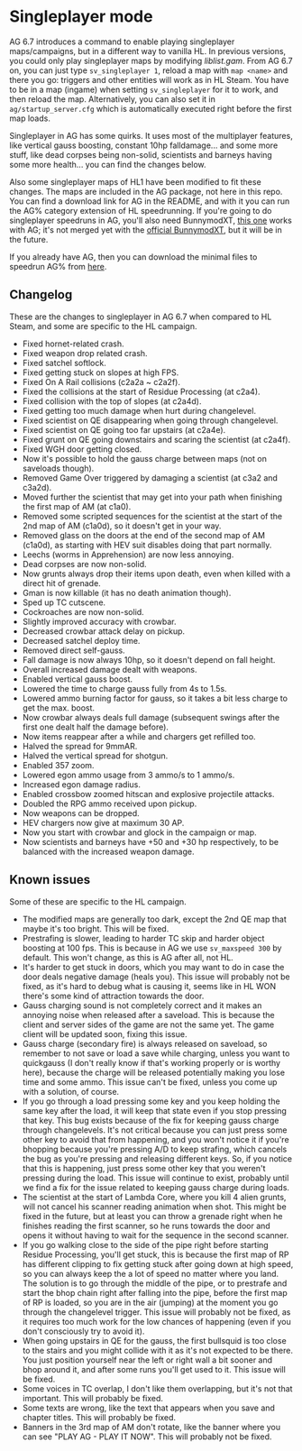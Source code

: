 # Singleplayer mode
AG 6.7 introduces a command to enable playing singleplayer maps/campaigns, but in a different way to vanilla HL.
In previous versions, you could only play singleplayer maps by modifying _liblist.gam_.
From AG 6.7 on, you can just type `sv_singleplayer 1`, reload a map with `map <name>` and there you go: triggers and other entities will work as in HL Steam.
You have to be in a map (ingame) when setting `sv_singleplayer` for it to work, and then reload the map. Alternatively, you can also set it in `ag/startup_server.cfg`
which is automatically executed right before the first map loads.

Singleplayer in AG has some quirks. It uses most of the multiplayer features, like vertical gauss boosting, constant 10hp falldamage...
and some more stuff, like dead corpses being non-solid, scientists and barneys having some more health... you can find the changes below.

Also some singleplayer maps of HL1 have been modified to fit these changes. The maps are included in the AG package,
not here in this repo. You can find a download link for AG in the README, and with it you can run the AG% category extension of HL speedrunning. If you're going to do singleplayer speedruns in AG, you'll also need BunnymodXT, [this one](https://drive.google.com/open?id=1fJTl5TG9H2pGBVdUs7lOFzkrwqQUcuO8) works with AG; it's not merged yet with the [official BunnymodXT](https://github.com/YaLTeR/BunnymodXT), but it will be in the future.

If you already have AG, then you can download the minimal files to speedrun AG% from [here](https://drive.google.com/open?id=1hSErqgUqDmbJCYJZLAHsrfC6NziW1494).

## Changelog
These are the changes to singleplayer in AG 6.7 when compared to HL Steam, and some are specific to the HL campaign.
- Fixed hornet-related crash.
- Fixed weapon drop related crash.
- Fixed satchel softlock.
- Fixed getting stuck on slopes at high FPS.
- Fixed On A Rail collisions (c2a2a ~ c2a2f).
- Fixed the collisions at the start of Residue Processing (at c2a4).
- Fixed collision with the top of slopes (at c2a4d).
- Fixed getting too much damage when hurt during changelevel.
- Fixed scientist on QE disappearing when going through changelevel.
- Fixed scientist on QE going too far upstairs (at c2a4e).
- Fixed grunt on QE going downstairs and scaring the scientist (at c2a4f).
- Fixed WGH door getting closed.
- Now it's possible to hold the gauss charge between maps (not on saveloads though).
- Removed Game Over triggered by damaging a scientist (at c3a2 and c3a2d).
- Moved further the scientist that may get into your path when finishing the first map of AM (at c1a0).
- Removed some scripted sequences for the scientist at the start of the 2nd map of AM (c1a0d), so it doesn't get in your way.
- Removed glass on the doors at the end of the second map of AM (c1a0d), as starting with HEV suit disables doing that part normally.
- Leechs (worms in Apprehension) are now less annoying.
- Dead corpses are now non-solid.
- Now grunts always drop their items upon death, even when killed with a direct hit of grenade.
- Gman is now killable (it has no death animation though).
- Sped up TC cutscene.
- Cockroaches are now non-solid.
- Slightly improved accuracy with crowbar.
- Decreased crowbar attack delay on pickup.
- Decreased satchel deploy time.
- Removed direct self-gauss.
- Fall damage is now always 10hp, so it doesn't depend on fall height.
- Overall increased damage dealt with weapons.
- Enabled vertical gauss boost.
- Lowered the time to charge gauss fully from 4s to 1.5s.
- Lowered ammo burning factor for gauss, so it takes a bit less charge to get the max. boost.
- Now crowbar always deals full damage (subsequent swings after the first one dealt half the damage before).
- Now items reappear after a while and chargers get refilled too.
- Halved the spread for 9mmAR.
- Halved the vertical spread for shotgun.
- Enabled 357 zoom.
- Lowered egon ammo usage from 3 ammo/s to 1 ammo/s.
- Increased egon damage radius.
- Enabled crossbow zoomed hitscan and explosive projectile attacks.
- Doubled the RPG ammo received upon pickup.
- Now weapons can be dropped.
- HEV chargers now give at maximum 30 AP.
- Now you start with crowbar and glock in the campaign or map.
- Now scientists and barneys have +50 and +30 hp respectively, to be balanced with the increased weapon damage.

## Known issues
Some of these are specific to the HL campaign.
- The modified maps are generally too dark, except the 2nd QE map that maybe it's too bright. This will be fixed.
- Prestrafing is slower, leading to harder TC skip and harder object boosting at 100 fps. This is because in AG we use `sv_maxspeed 300` by default. This won't change, as this is AG after all, not HL.
- It's harder to get stuck in doors, which you may want to do in case the door deals negative damage (heals you). This issue will probably not be fixed, as it's hard to debug what is causing it, seems like in HL WON there's some kind of attraction towards the door.
- Gauss charging sound is not completely correct and it makes an annoying noise when released after a saveload. This is because the client and server sides of the game are not the same yet. The game client will be updated soon, fixing this issue.
- Gauss charge (secondary fire) is always released on saveload, so remember to not save or load a save while charging, unless you want to quickgauss (I don't really know if that's working properly or is worthy here), because the charge will be released potentially making you lose time and some ammo. This issue can't be fixed, unless you come up with a solution, of course.
- If you go through a load pressing some key and you keep holding the same key after the load, it will keep that state even if you stop pressing that key. This bug exists because of the fix for keeping gauss charge through changelevels. It's not critical because you can just press some other key to avoid that from happening, and you won't notice it if you're bhopping because you're pressing A/D to keep strafing, which cancels the bug as you're pressing and releasing different keys. So, if you notice that this is happening, just press some other key that you weren't pressing during the load. This issue will continue to exist, probably until we find a fix for the issue related to keeping gauss charge during loads.
- The scientist at the start of Lambda Core, where you kill 4 alien grunts, will not cancel his scanner reading animation when shot. This might be fixed in the future, but at least you can throw a grenade right when he finishes reading the first scanner, so he runs towards the door and opens it without having to wait for the sequence in the second scanner.
- If you go walking close to the side of the pipe right before starting Residue Processing, you'll get stuck, this is because the first map of RP has different clipping to fix getting stuck after going down at high speed, so you can always keep the a lot of speed no matter where you land. The solution is to go through the middle of the pipe, or to prestrafe and start the bhop chain right after falling into the pipe, before the first map of RP is loaded, so you are in the air (jumping) at the moment you go through the changelevel trigger. This issue will probably not be fixed, as it requires too much work for the low chances of happening (even if you don't consciously try to avoid it).
- When going upstairs in QE for the gauss, the first bullsquid is too close to the stairs and you might collide with it as it's not expected to be there. You just position yourself near the left or right wall a bit sooner and bhop around it, and after some runs you'll get used to it. This issue will be fixed.
- Some voices in TC overlap, I don't like them overlapping, but it's not that important. This will probably be fixed.
- Some texts are wrong, like the text that appears when you save and chapter titles. This will probably be fixed.
- Banners in the 3rd map of AM don't rotate, like the banner where you can see "PLAY AG - PLAY IT NOW". This will probably not be fixed.
